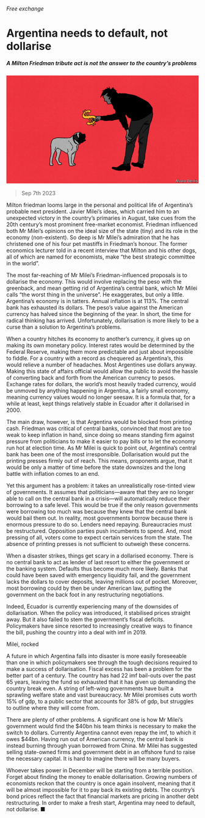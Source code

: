 ###### Free exchange

# Argentina needs to default, not dollarise 

##### A Milton Friedman tribute act is not the answer to the country’s problems 

![image](images/20230909_FND000.jpg) 

> Sep 7th 2023 

Milton friedman looms large in the personal and political life of Argentina’s probable next president. Javier Milei’s ideas, which carried him to an unexpected victory in the country’s primaries in August, take cues from the 20th century’s most prominent free-market economist. Friedman influenced both Mr Milei’s opinions on the ideal size of the state (tiny) and its role in the economy (non-existent). So deep is Mr Milei’s admiration that he has christened one of his four pet mastiffs in Friedman’s honour. The former economics lecturer told  in a recent interview that Milton and his other dogs, all of which are named for economists, make “the best strategic committee in the world”. 

The most far-reaching of Mr Milei’s Friedman-influenced proposals is to dollarise the economy. This would involve replacing the peso with the greenback, and mean getting rid of Argentina’s central bank, which Mr Milei calls “the worst thing in the universe”. He exaggerates, but only a little. Argentina’s economy is in tatters. Annual inflation is at 113%. The central bank has exhausted its dollars. The peso’s value against the American currency has halved since the beginning of the year. In short, the time for radical thinking has arrived. Unfortunately, dollarisation is more likely to be a curse than a solution to Argentina’s problems. 

When a country hitches its economy to another’s currency, it gives up on making its own monetary policy. Interest rates would be determined by the Federal Reserve, making them more predictable and just about impossible to fiddle. For a country with a record as chequered as Argentina’s, this would relieve a number of headaches. Most Argentines use dollars anyway. Making this state of affairs official would allow the public to avoid the hassle of converting back and forth from the American currency to pesos. Exchange rates for dollars, the world’s most heavily traded currency, would be unmoved by anything happening in Argentina, a fairly small economy, meaning currency values would no longer seesaw. It is a formula that, for a while at least, kept things relatively stable in Ecuador after it dollarised in 2000. 

The main draw, however, is that Argentina would be blocked from printing cash. Friedman was critical of central banks, convinced that most are too weak to keep inflation in hand, since doing so means standing firm against pressure from politicians to make it easier to pay bills or to let the economy run hot at election time. As Mr Milei is quick to point out, Argentina’s central bank has been one of the most irresponsible. Dollarisation would put the printing presses firmly out of reach. This means, proponents argue, that it would be only a matter of time before the state downsizes and the long battle with inflation comes to an end. 

Yet this argument has a problem: it takes an unrealistically rose-tinted view of governments. It assumes that politicians—aware that they are no longer able to call on the central bank in a crisis—will automatically reduce their borrowing to a safe level. This would be true if the only reason governments were borrowing too much was because they knew that the central bank would bail them out. In reality, most governments borrow because there is enormous pressure to do so. Lenders need repaying. Bureaucracies must be restructured. Opposition parties push incumbents to spend. And, most pressing of all, voters come to expect certain services from the state. The absence of printing presses is not sufficient to outweigh these concerns. 

When a disaster strikes, things get scary in a dollarised economy. There is no central bank to act as lender of last resort to either the government or the banking system. Defaults thus become much more likely. Banks that could have been saved with emergency liquidity fail, and the government lacks the dollars to cover deposits, leaving millions out of pocket. Moreover, most borrowing could by then be under American law, putting the government on the back foot in any restructuring negotiations. 

Indeed, Ecuador is currently experiencing many of the downsides of dollarisation. When the policy was introduced, it stabilised prices straight away. But it also failed to stem the government’s fiscal deficits. Policymakers have since resorted to increasingly creative ways to finance the bill, pushing the country into a deal with imf in 2019. 

Milei, rocked

A future in which Argentina falls into disaster is more easily foreseeable than one in which policymakers see through the tough decisions required to make a success of dollarisation. Fiscal excess has been a problem for the better part of a century. The country has had 22 imf bail-outs over the past 65 years, leaving the fund so exhausted that it has given up demanding the country break even. A string of left-wing governments have built a sprawling welfare state and vast bureaucracy. Mr Milei promises cuts worth 15% of gdp, to a public sector that accounts for 38% of gdp, but struggles to outline where they will come from. 

There are plenty of other problems. A significant one is how Mr Milei’s government would find the $40bn his team thinks is necessary to make the switch to dollars. Currently Argentina cannot even repay the imf, to which it owes $44bn. Having run out of American currency, the central bank is instead burning through yuan borrowed from China. Mr Milei has suggested selling state-owned firms and government debt in an offshore fund to raise the necessary capital. It is hard to imagine there will be many buyers.

Whoever takes power in December will be starting from a terrible position. Forget about finding the money to enable dollarisation. Growing numbers of economists reckon that the country is once again insolvent, meaning that it will be almost impossible for it to pay back its existing debts. The country’s bond prices reflect the fact that financial markets are pricing in another debt restructuring. In order to make a fresh start, Argentina may need to default, not dollarise. ■





